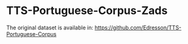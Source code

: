 # TTS-Portuguese-Corpus-Zads
The original dataset is available in: https://github.com/Edresson/TTS-Portuguese-Corpus
